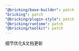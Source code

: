 ```yaml
---
"@bricking/base-builder": patch
"bricking": patch
"@bricking/plugin-style": patch
"@bricking/runtime": patch
"@bricking/toolkit": patch
---
```


细节优化&文档更新

